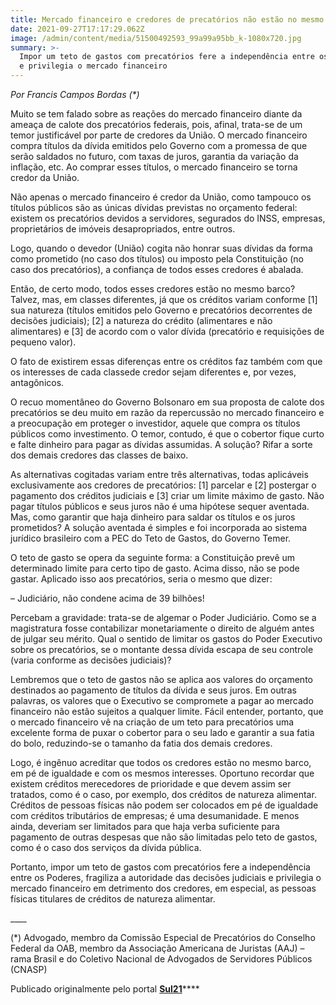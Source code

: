 ```yaml
---
title: Mercado financeiro e credores de precatórios não estão no mesmo barco
date: 2021-09-27T17:17:29.062Z
image: /admin/content/media/51500492593_99a99a95bb_k-1080x720.jpg
summary: >-
  Impor um teto de gastos com precatórios fere a independência entre os Poderes
  e privilegia o mercado financeiro
---
```

_Por Francis Campos Bordas (*)_

Muito se tem falado sobre as reações do mercado financeiro diante da ameaça de calote dos precatórios federais, pois, afinal, trata-se de um temor justificável por parte de credores da União. O mercado financeiro compra títulos da dívida emitidos pelo Governo com a promessa de que serão saldados no futuro, com taxas de juros, garantia da variação da inflação, etc. Ao comprar esses títulos, o mercado financeiro se torna credor da União.

Não apenas o mercado financeiro é credor da União, como tampouco os títulos públicos são as únicas dívidas previstas no orçamento federal: existem os precatórios devidos a servidores, segurados do INSS, empresas, proprietários de imóveis desapropriados, entre outros.

Logo, quando o devedor (União) cogita não honrar suas dívidas da forma como prometido (no caso dos títulos) ou imposto pela Constituição (no caso dos precatórios), a confiança de todos esses credores é abalada.

Então, de certo modo, todos esses credores estão no mesmo barco? Talvez, mas, em classes diferentes, já que os créditos variam conforme \[1] sua natureza (títulos emitidos pelo Governo e precatórios decorrentes de decisões judiciais); \[2] a natureza do crédito (alimentares e não alimentares) e \[3] de acordo com o valor dívida (precatório e requisições de pequeno valor).

O fato de existirem essas diferenças entre os créditos faz também com que os interesses de cada classede credor sejam diferentes e, por vezes, antagônicos.

O recuo momentâneo do Governo Bolsonaro em sua proposta de calote dos precatórios se deu muito em razão da repercussão no mercado financeiro e a preocupação em proteger o investidor, aquele que compra os títulos públicos como investimento. O temor, contudo, é que o cobertor fique curto e falte dinheiro para pagar as dívidas assumidas. A solução? Rifar a sorte dos demais credores das classes de baixo.

As alternativas cogitadas variam entre três alternativas, todas aplicáveis exclusivamente aos credores de precatórios: \[1] parcelar e \[2] postergar o pagamento dos créditos judiciais e \[3] criar um limite máximo de gasto. Não pagar títulos públicos e seus juros não é uma hipótese sequer aventada. Mas, como garantir que haja dinheiro para saldar os títulos e os juros prometidos? A solução aventada é simples e foi incorporada ao sistema jurídico brasileiro com a PEC do Teto de Gastos, do Governo Temer.

O teto de gasto se opera da seguinte forma: a Constituição prevê um determinado limite para certo tipo de gasto. Acima disso, não se pode gastar. Aplicado isso aos precatórios, seria o mesmo que dizer:

– Judiciário, não condene acima de 39 bilhões!

Percebam a gravidade: trata-se de algemar o Poder Judiciário. Como se a magistratura fosse contabilizar monetariamente o direito de alguém antes de julgar seu mérito. Qual o sentido de limitar os gastos do Poder Executivo sobre os precatórios, se o montante dessa dívida escapa de seu controle (varia conforme as decisões judiciais)?

Lembremos que o teto de gastos não se aplica aos valores do orçamento destinados ao pagamento de títulos da dívida e seus juros. Em outras palavras, os valores que o Executivo se compromete a pagar ao mercado financeiro não estão sujeitos a qualquer limite. Fácil entender, portanto, que o mercado financeiro vê na criação de um teto para precatórios uma excelente forma de puxar o cobertor para o seu lado e garantir a sua fatia do bolo, reduzindo-se o tamanho da fatia dos demais credores.

Logo, é ingênuo acreditar que todos os credores estão no mesmo barco, em pé de igualdade e com os mesmos interesses. Oportuno recordar que existem créditos merecedores de prioridade e que devem assim ser tratados, como é o caso, por exemplo, dos créditos de natureza alimentar. Créditos de pessoas físicas não podem ser colocados em pé de igualdade com créditos tributários de empresas; é uma desumanidade. E menos ainda, deveriam ser limitados para que haja verba suficiente para pagamento de outras despesas que não são limitadas pelo teto de gastos, como é o caso dos serviços da dívida pública.

Portanto, impor um teto de gastos com precatórios fere a independência entre os Poderes, fragiliza a autoridade das decisões judiciais e privilegia o mercado financeiro em detrimento dos credores, em especial, as pessoas físicas titulares de créditos de natureza alimentar.

\_\_\_\_

(*) Advogado, membro da Comissão Especial de Precatórios do Conselho Federal da OAB, membro da Associação Americana de Juristas (AAJ) – rama Brasil e do Coletivo Nacional de Advogados de Servidores Públicos (CNASP)

Publicado originalmente pelo portal [**Sul21**](https://sul21.com.br/opiniao/2021/09/mercado-financeiro-e-credores-de-precatorios-nao-estao-no-mesmo-barco-por-francis-campos-bordas/)****
